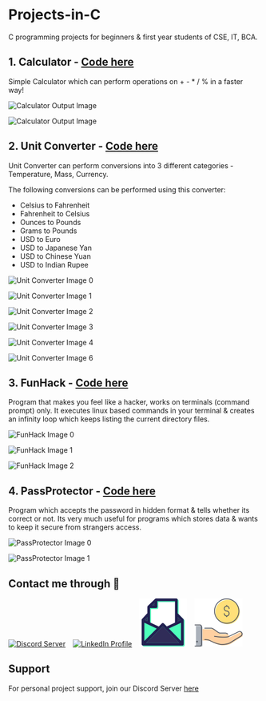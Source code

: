 
# Projects-in-C

 C programming projects for beginners & first year students of CSE, IT, BCA.

## 1. Calculator - [Code here](https://github.com/Alkaison/Projects-in-C/blob/main/Calculator.c)

Simple Calculator which can perform operations on + - * / % in a faster way!  

![Calculator Output Image](https://i.ibb.co/6rLq8dS/Screenshot-2022-09-25-203020.png)

![Calculator Output Image](https://i.ibb.co/SNGVpNr/Screenshot-2022-09-25-202949.png)

## 2. Unit Converter - [Code here](https://github.com/Alkaison/Projects-in-C/blob/main/UnitConverter.c)

Unit Converter can perform conversions into 3 different categories - Temperature, Mass, Currency.

The following conversions can be performed using this converter:

- Celsius to Fahrenheit
- Fahrenheit to Celsius
- Ounces to Pounds
- Grams to Pounds
- USD to Euro
- USD to Japanese Yan
- USD to Chinese Yuan
- USD to Indian Rupee

![Unit Converter Image 0](https://i.ibb.co/VxLFhcT/Screenshot-2022-09-27-235100.png)

![Unit Converter Image 1](https://i.ibb.co/PT4GCT2/Screenshot-2022-09-27-235128.png)

![Unit Converter Image 2](https://i.ibb.co/CbYmGGP/Screenshot-2022-09-27-235251.png)

![Unit Converter Image 3](https://i.ibb.co/jHZN0y5/Screenshot-2022-09-27-235315.png)

![Unit Converter Image 4](https://i.ibb.co/py0jkHJ/Screenshot-2022-09-27-235343.png)

![Unit Converter Image 6](https://i.ibb.co/2YQhGMT/Screenshot-2022-09-27-235500.png)

## 3. FunHack - [Code here](https://github.com/Alkaison/Projects-in-C/blob/main/FunHack.c)

Program that makes you feel like a hacker, works on terminals (command prompt) only. It executes linux based commands in your terminal & creates an infinity loop which keeps listing the current directory files.

![FunHack Image 0](https://i.ibb.co/7XKJZnz/Screenshot-2022-09-28-185349.png)

![FunHack Image 1](https://i.ibb.co/7jBcQLM/Screenshot-2022-09-28-185412.png)

![FunHack Image 2](https://i.ibb.co/MMdSnmv/Screenshot-2022-09-28-185655.png)

## 4. PassProtector - [Code here](https://github.com/Alkaison/Projects-in-C/blob/main/PassProtector.c)

Program which accepts the password in hidden format & tells whether its correct or not. Its very much useful for programs which stores data & wants to keep it secure from strangers access. 

![PassProtector Image 0](https://github.com/Alkaison/Projects-in-C/blob/main/Project-Images/Screenshot%202022-10-01%20165248.png)

![PassProtector Image 1](https://github.com/Alkaison/Projects-in-C/blob/main/Project-Images/Screenshot%202022-10-01%20165324.png)

## Contact me through 📨

[![Discord Server](https://github.com/gauravghongde/social-icons/blob/master/SVG/Color/Discord.svg)](https://discord.gg/dF4PHxbHpA)
&ensp;
[![LinkedIn Profile](https://github.com/gauravghongde/social-icons/blob/master/SVG/Color/LinkedIN.svg)](https://www.linkedin.com/in/ganeshmourya/)
&ensp;
[![MailID](https://github.com/Alkaison/GitBashDemo/blob/main/mail.svg)](mailto:505ganeshmourya@gmail.com)
&ensp;
[![Ko-Fi Profile](https://github.com/Alkaison/GitBashDemo/blob/main/donate.svg)](https://ko-fi.com/alkaison)

## Support

For personal project support, join our Discord Server [here](https://discord.gg/dF4PHpA)

